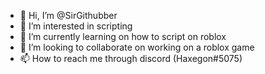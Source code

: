 - 👋 Hi, I’m @SirGithubber
- 👀 I’m interested in scripting
- 🌱 I’m currently learning on how to script on roblox
- 💞️ I’m looking to collaborate on working on a roblox game
- 📫 How to reach me through discord (Haxegon#5075)

<!---
SirGithubber/SirGithubber is a ✨ special ✨ repository because its `README.md` (this file) appears on your GitHub profile.
You can click the Preview link to take a look at your changes.
--->
